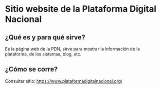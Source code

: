 # Sitio website de la Plataforma Digital Nacional

## ¿Qué es y para qué sirve?
Es la página web de la PDN, sirve para mostrar la información de la plataforma, de los sistemas, blog, etc.


## ¿Cómo se corre?
Consultar sitio: https://www.plataformadigitalnacional.org/
